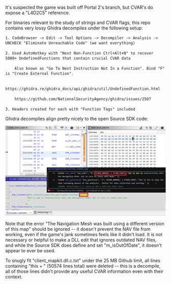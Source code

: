 It's suspected the game was built off Portal 2's branch, but CVAR's do expose a "L4D2C5" reference.

For binaries relevant to the study of strings and CVAR flags, this repo contains very lossy Ghidra decompiles under the following setup:

	1. CodeBrowser -> Edit -> Tool Options -> Decompiler -> Analysis -> UNCHECK "Eliminate Unreachable Code" (we want everything)

	2. Used AutoHotkey with "Next Non-Function Ctrl+Alt+N" to recover 5000+ UndefinedFunctions that contain crucial CVAR data

		Also known as "Go To Next Instruction Not In a Function". Bind "F" is "Create External Function".

		https://ghidra.re/ghidra_docs/api/ghidra/util/UndefinedFunction.html

		https://github.com/NationalSecurityAgency/ghidra/issues/2507

	3. Headers created for each with "Function Tags" included

Ghidra decompiles align pretty nicely to the open Source SDK code:

![Image](https://raw.githubusercontent.com/Tsuey/Tactically-Decompiled/main/documentation/images/study_02_cvarflags.png)

Note that the error "The Navigation Mesh was built using a different version of this map" should be ignored -- it doesn't prevent the NAV file from working, even if the game's jank sometimes feels like it didn't load. It is not necessary or helpful to make a DLL edit that ignores outdated NAV files, and while the Source SDK does define and set "m_isOutOfDate", it doesn't appear to ever be used.

To snugly fit "client_mapkit.dll.c.txt" under the 25 MB Github limit, all lines containing "this + " (50574 lines total) were deleted -- this is a decompile, all of those lines didn't provide any useful CVAR information even with their context.